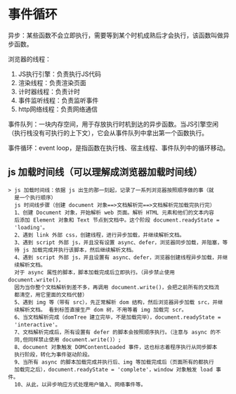 # 事件循环

异步：某些函数不会立即执行，需要等到某个时机成熟后才会执行，该函数叫做异步函数。

浏览器的线程：

1. JS执行引擎：负责执行JS代码
2. 渲染线程：负责渲染页面
3. 计时器线程：负责计时
4. 事件监听线程：负责监听事件
5. http网络线程：负责网络通信

事件队列：一块内存空间，用于存放执行时机到达的异步函数。当JS引擎空闲（执行栈没有可执行的上下文），它会从事件队列中拿出第一个函数执行。

事件循环：event loop，是指函数在执行栈、宿主线程、事件队列中的循环移动。

## js 加载时间线（可以理解成浏览器加载时间线）
    > js 加载时间线：依据 js 出生的那一刻起，记录了一系列浏览器按照顺序做的事（就
      是一个执行顺序）
      js 时间线步骤（创建 document 对象==>文档解析完==>文档解析完加载完执行完）
      1、创建 Document 对象，开始解析 web 页面。解析 HTML 元素和他们的文本内容
      后添加 Element 对象和 Text 节点到文档中。这个阶段 document.readyState =
      'loading'。
      2、遇到 link 外部 css，创建线程，进行异步加载，并继续解析文档。
      3、遇到 script 外部 js，并且没有设置 async、defer，浏览器同步加载，并阻塞，等
      待 js 加载完成并执行该脚本，然后继续解析文档。
      4、遇到 script 外部 js，并且设置有 async、defer，浏览器创建线程异步加载，并继
      续解析文档。
      对于 async 属性的脚本，脚本加载完成后立即执行。（异步禁止使用 document.write()，
      因为当你整个文档解析到差不多，再调用 document.write()，会把之前所有的文档流
      都清空，用它里面的文档代替）
      5、遇到 img 等（带有 src），先正常解析 dom 结构，然后浏览器异步加载 src，并继
      续解析文档。 看到标签直接生产 dom 树，不用等着 img 加载完 scr。
      6、当文档解析完成（domTree 建立完毕，不是加载完毕），document.readyState =
      'interactive'。
      7、文档解析完成后，所有设置有 defer 的脚本会按照顺序执行。（注意与 async 的不
      同,但同样禁止使用 document.write()）;
      8、document 对象触发 DOMContentLoaded 事件，这也标志着程序执行从同步脚本
      执行阶段，转化为事件驱动阶段。
      9、当所有 async 的脚本加载完成并执行后、img 等加载完成后（页面所有的都执行
      加载完之后），document.readyState = 'complete'，window 对象触发 load 事件。
      10、从此，以异步响应方式处理用户输入、网络事件等。